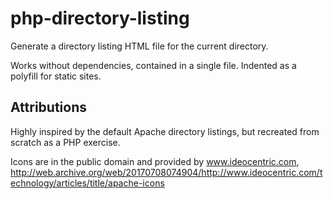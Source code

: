 # php-directory-listing
Generate a directory listing HTML file for the current directory.

Works without dependencies, contained in a single file. Indented as a polyfill for static sites.

## Attributions

Highly inspired by the default Apache directory listings, but recreated from scratch as a PHP exercise.

Icons are in the public domain and provided by www.ideocentric.com,
http://web.archive.org/web/20170708074904/http://www.ideocentric.com/technology/articles/title/apache-icons